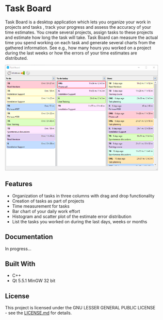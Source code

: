 # Task Board

Task Board is a desktop application which lets you organize your work in projects and tasks
, track your progress and assess the accuracy of your time estimates. You create several projects,
assign tasks to these projects and estimate how long the task will take. Task Board can measure the
actual time you spend working on each task and generate several charts from the gathered information.
See e.g., how many hours you worked on a project during the last weeks or how the errors of your time estimates
are distributed.

![Application Screenshot](Documentation/Images/00_AppOverview.PNG)

## Features

* Organization of tasks in three columns with drag and drop functionality
* Creation of tasks as part of projects
* Time measurement for tasks
* Bar chart of your daily work effort
* Histogram and scatter plot of the estimate error distribution
* List the tasks you worked on during the last days, weeks or months

## Documentation

In progress...

## Built With

* C++
* Qt 5.5.1 MinGW 32 bit

## License

This project is licensed under the GNU LESSER GENERAL PUBLIC LICENSE - see the [LICENSE.md](LICENSE.md) for details.